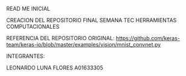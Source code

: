 READ ME INICIAL

CREACION DEL REPOSITORIO FINAL SEMANA TEC HERRAMIENTAS COMPUTACIONALES

REFERENCIA DEL REPOSITORIO ORIGINAL: https://github.com/keras-team/keras-io/blob/master/examples/vision/mnist_convnet.py

INTEGRANTES:

LEONARDO LUNA FLORES A01633305


